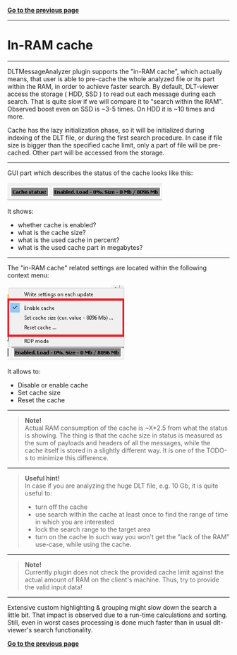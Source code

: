 [**Go to the previous page**](../../README.md)

----

# In-RAM cache

----

DLTMessageAnalyzer plugin supports the "in-RAM cache", which actually means, that user is able to pre-cache the whole analyzed file or its part within the RAM, in order to achieve faster search.
By default, DLT-viewer access the storage ( HDD, SSD ) to read out each message during each search.
That is quite slow if we will compare it to "search within the RAM".
Observed boost even on SSD is ~3-5 times.
On HDD it is ~10 times and more.

Cache has the lazy initialization phase, so it will be initialized during indexing of the DLT file, or during the first search procedure.
In case if file size is bigger than the specified cache limit, only a part of file will be pre-cached. Other part will be accessed from the storage.

----

GUI part which describes the status of the cache looks like this:

![Screenshot of in-RAM cache status](./cache_status.png)

It shows:
- whether cache is enabled?
- what is the cache size?
- what is the used cache in percent?
- what is the used cache part in megabytes?

----

The "in-RAM cache" related settings are located within the following context menu:

![Screenshot of in-RAM cache context menu](./context_menu.png)

It allows to:
- Disable or enable cache
- Set cache size
- Reset the cache

----

> **Note!**</br> Actual RAM consumption of the cache is ~X*2.5 from what the status is showing.
> The thing is that the cache size in status is measured as the sum of payloads and headers of all the messages, while the cache itself is stored in a slightly different way.
> It is one of the TODO-s to minimize this difference.

----

> **Useful hint!**</br> In case if you are analyzing the huge DLT file, e.g. 10 Gb, it is quite useful to:
> - turn off the cache
> - use search within the cache at least once to find the range of time in which you are interested
> - lock the search range to the target area
> - turn on the cache
> In such way you won't get the "lack of the RAM" use-case, while using the cache.

----

> **Note!**</br> Currently plugin does not check the provided cache limit against the actual amount of RAM on the client's machine.
> Thus, try to provide the valid input data!

----

Extensive custom highlighting & grouping might slow down the search a little bit.
That impact is observed due to a run-time calculations and sorting.
Still, even in worst cases processing is done much faster than in usual dlt-viewer's search functionality. 

[**Go to the previous page**](../../README.md)
